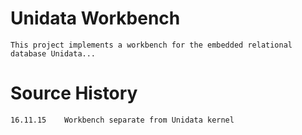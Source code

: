 Unidata Workbench
================

    This project implements a workbench for the embedded relational database Unidata...
    
Source History
==============

    16.11.15    Workbench separate from Unidata kernel    
